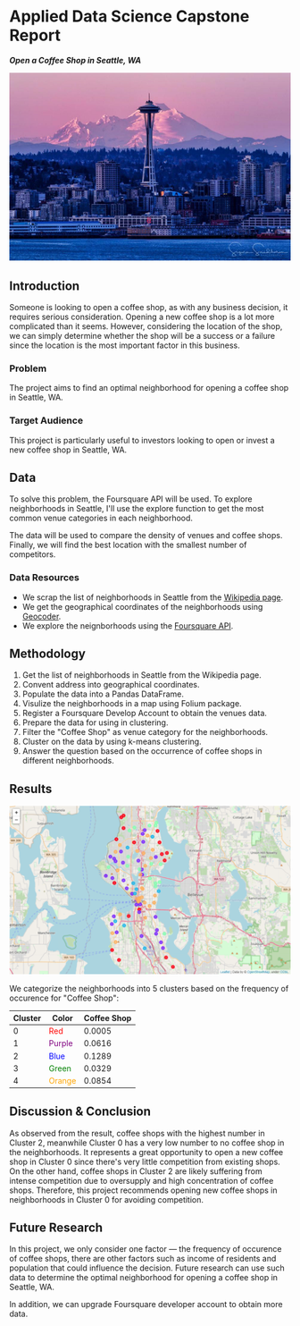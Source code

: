 # Applied Data Science Capstone Report
  ___Open a Coffee Shop in Seattle, WA___

![Seattle](/images/seattle.jpg)

## Introduction
Someone is looking to open a coffee shop, as with any business decision, it requires serious consideration. 
Opening a new coffee shop is a lot more complicated than it seems. However, considering the location of the shop, 
we can simply determine whether the shop will be a success or a failure since the location is the most important factor in this business.

### Problem
The project aims to find an optimal neighborhood for opening a coffee shop in Seattle, WA.

### Target Audience
This project is particularly useful to investors looking to open or invest a new coffee shop in Seattle, WA.

## Data
To solve this problem, the Foursquare API will be used. To explore neighborhoods in Seattle, 
I'll use the explore function to get the most common venue categories in each neighborhood.

The data will be used to compare the density of venues and coffee shops. Finally, 
we will find the best location with the smallest number of competitors.

### Data Resources
- We scrap the list of neighborhoods in Seattle from the [Wikipedia page](https://en.wikipedia.org/wiki/Category:Neighborhoods_in_Seattle).
- We get the geographical coordinates of the neighborhoods using [Geocoder](https://geocoding.geo.census.gov/).
- We explore the neignborhoods using the [Foursquare API](https://developer.foursquare.com/).

## Methodology
1. Get the list of neighborhoods in Seattle from the Wikipedia page.
2. Convent address into geographical coordinates.
3. Populate the data into a Pandas DataFrame.
4. Visulize the neighborhoods in a map using Folium package.
5. Register a Foursquare Develop Account to obtain the venues data.
6. Prepare the data for using in clustering.
7. Filter the "Coffee Shop" as venue category for the neighborhoods.
8. Cluster on the data by using k-means clustering.
9. Answer the question based on the occurrence of coffee shops in different neighborhoods.

## Results

![Seattle Clusters](/images/seattle_clusters.png)

We categorize the neighborhoods into 5 clusters based on the frequency of occurence for "Coffee Shop":

| Cluster | Color | Coffee Shop |
| ------- | ----- | ------------ |
| 0 | <span style="color: red">Red</span> | 0.0005 |
| 1 | <span style="color: purple">Purple</span> | 0.0616 |
| 2 | <span style="color: blue">Blue</span> | 0.1289 |
| 3 | <span style="color: green">Green</span> | 0.0329 |
| 4 | <span style="color: orange">Orange</span> | 0.0854 |

## Discussion & Conclusion
As observed from the result, coffee shops with the highest number in Cluster 2, 
meanwhile Cluster 0 has a very low number to no coffee shop in the neighborhoods. 
It represents a great opportunity to open a new coffee shop in Cluster 0 since there's very little competition from existing shops. 
On the other hand, coffee shops in Cluster 2 are likely suffering from intense competition due to oversupply and high concentration of coffee shops. 
Therefore, this project recommends opening new coffee shops in neighborhoods in Cluster 0 for avoiding competition.

## Future Research
In this project, we only consider one factor — the frequency of occurence of coffee shops,
there are other factors such as income of residents and population that could influence the decision.
Future research can use such data to determine the optimal neighborhood for opening a coffee shop in Seattle, WA.

In addition, we can upgrade Foursquare developer account to obtain more data.
